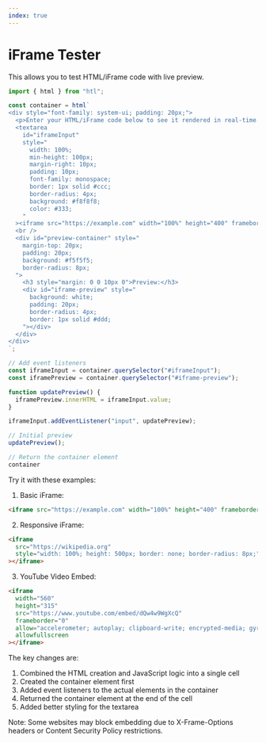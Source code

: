 ```yaml
---
index: true
---
```


# iFrame Tester

This allows you to test HTML/iFrame code with live preview.

```js
import { html } from "htl";
```

```js
const container = html`
<div style="font-family: system-ui; padding: 20px;">
  <p>Enter your HTML/iFrame code below to see it rendered in real-time.</p>
  <textarea 
    id="iframeInput" 
    style="
      width: 100%;
      min-height: 100px;
      margin-right: 10px;
      padding: 10px;
      font-family: monospace;
      border: 1px solid #ccc;
      border-radius: 4px;
      background: #f8f8f8;
      color: #333;
    "
  ><iframe src="https://example.com" width="100%" height="400" frameborder="0"></iframe></textarea>
  <br />
  <div id="preview-container" style="
    margin-top: 20px;
    padding: 20px;
    background: #f5f5f5;
    border-radius: 8px;
  ">
    <h3 style="margin: 0 0 10px 0">Preview:</h3>
    <div id="iframe-preview" style="
      background: white;
      padding: 20px;
      border-radius: 4px;
      border: 1px solid #ddd;
    "></div>
  </div>
</div>
`;

// Add event listeners
const iframeInput = container.querySelector("#iframeInput");
const iframePreview = container.querySelector("#iframe-preview");

function updatePreview() {
  iframePreview.innerHTML = iframeInput.value;
}

iframeInput.addEventListener("input", updatePreview);

// Initial preview
updatePreview();

// Return the container element
container
```

Try it with these examples:

1. Basic iFrame:
```html
<iframe src="https://example.com" width="100%" height="400" frameborder="0"></iframe>
```

2. Responsive iFrame:
```html
<iframe 
  src="https://wikipedia.org" 
  style="width: 100%; height: 500px; border: none; border-radius: 8px;"
></iframe>
```

3. YouTube Video Embed:
```html
<iframe 
  width="560" 
  height="315" 
  src="https://www.youtube.com/embed/dQw4w9WgXcQ" 
  frameborder="0" 
  allow="accelerometer; autoplay; clipboard-write; encrypted-media; gyroscope; picture-in-picture" 
  allowfullscreen
></iframe>
```

The key changes are:
1. Combined the HTML creation and JavaScript logic into a single cell
2. Created the container element first
3. Added event listeners to the actual elements in the container
4. Returned the container element at the end of the cell
5. Added better styling for the textarea

Note: Some websites may block embedding due to X-Frame-Options headers or Content Security Policy restrictions.​​​​​​​​​​​​​​​​
